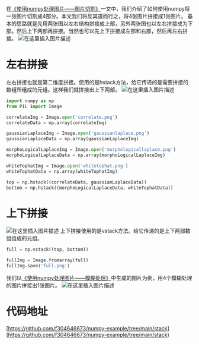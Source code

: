 在[《使用numpy处理图片——图片切割》](https://blog.csdn.net/breaksoftware/article/details/135514849)一文中，我们介绍了如何使用numpy将一张图片切割成4部分。本文我们将反其道而行之，将4张图片拼接成1张图片。
基本的思路就是先用两张图以左右结构拼接成上部，另外两张图也以左右拼接成为下部。然后上下两部再拼接。当然也可以先上下拼接成左部和右部，然后再左右拼接。
![在这里插入图片描述](https://img-blog.csdnimg.cn/direct/8e6186ccf5ba4dff9079d60c53fcd0f9.png)
# 左右拼接
左右拼接也就是第二维度拼接。使用的是hstack方法，给它传递的是需要拼接的数组所组成的元组。这样我们就拼接出上下两部。
![在这里插入图片描述](https://img-blog.csdnimg.cn/direct/69529b6604d7493db63ccb6341ca1067.png)

```python
import numpy as np
from PIL import Image

correlateImg = Image.open('correlate.png')
correlateData = np.array(correlateImg)

gaussianLaplaceImg = Image.open('gaussianlaplace.png')
gaussianLaplaceData = np.array(gaussianLaplaceImg)

morphoLogicalLaplaceImg = Image.open('morphologicallaplace.png')
morphoLogicalLaplaceData = np.array(morphoLogicalLaplaceImg)

whiteTophatImg = Image.open('whitetophat.png')
whiteTophatData = np.array(whiteTophatImg)

top = np.hstack((correlateData, gaussianLaplaceData))
bottom = np.hstack((morphoLogicalLaplaceData, whiteTophatData))
```
# 上下拼接
![在这里插入图片描述](https://img-blog.csdnimg.cn/direct/c6a0129ea7cd44a29ec6cf053adac8fc.png)
上下拼接使用的是vstack方法。给它传递的是上下两部数组组成的元组。
```python
full = np.vstack((top, bottom))

fullImg = Image.fromarray(full)
fullImg.save('full.png')
```

我们以[《使用numpy处理图片——模糊处理》](https://blog.csdn.net/breaksoftware/article/details/135512428)中生成的图片为例，用4个模糊处理的图片拼接出1张图片。
![在这里插入图片描述](https://img-blog.csdnimg.cn/direct/75673b26b2964190a4af4eb4f8f4cec7.png#pic_center)
# 代码地址
[https://github.com/f304646673/numpy-example/tree/main/stack](https://github.com/f304646673/numpy-example/tree/main/stack)
